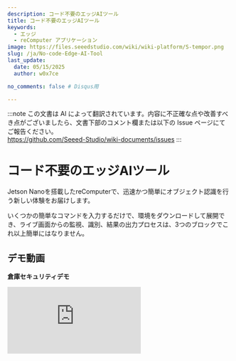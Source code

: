 ```yaml
---
description: コード不要のエッジAIツール
title: コード不要のエッジAIツール
keywords:
  - エッジ
  - reComputer アプリケーション
image: https://files.seeedstudio.com/wiki/wiki-platform/S-tempor.png
slug: /ja/No-code-Edge-AI-Tool
last_update:
  date: 05/15/2025
  author: w0x7ce

no_comments: false # Disqus用

---
```

:::note
この文書は AI によって翻訳されています。内容に不正確な点や改善すべき点がございましたら、文書下部のコメント欄または以下の Issue ページにてご報告ください。  
https://github.com/Seeed-Studio/wiki-documents/issues
:::

# コード不要のエッジAIツール

Jetson Nanoを搭載したreComputerで、迅速かつ簡単にオブジェクト認識を行う新しい体験をお届けします。

いくつかの簡単なコマンドを入力するだけで、環境をダウンロードして展開でき、ライブ画面からの監視、識別、結果の出力プロセスは、3つのブロックでこれ以上簡単にはなりません。

## デモ動画

**倉庫セキュリティデモ**

<iframe width={560} height={315} src="https://www.youtube.com/embed/QI_3g5kkh0I" title="YouTube動画プレーヤー" frameBorder={0} allow="accelerometer; autoplay; clipboard-write; encrypted-media; gyroscope; picture-in-picture" allowFullScreen />

**農場警備デモ**

<iframe width={560} height={315} src="https://www.youtube.com/embed/Jt66IG4E6uM" title="YouTube動画プレーヤー" frameBorder={0} allow="accelerometer; autoplay; clipboard-write; encrypted-media; gyroscope; picture-in-picture" allowFullScreen />

## 事前準備

この例では、新しいNVIDIA Jetson システムの下で必要なものをダウンロードしてインストールする方法を説明し、その後エッジAIツールを開いてライブカメラでオブジェクト検出を行います。以下は手順の概要です。

<div align="center"><img width={700} src="https://files.seeedstudio.com/wiki/node-red/step.png" /></div>

1. ダウンロードと展開
2. ブロックの配置
3. 結果の表示

### ハードウェア要件

開始する前に、以下のハードウェアを準備してください。

<table>
  <thead>
    <tr>
      <th>ハードウェア画像</th>
      <th>ハードウェア名</th>
    </tr>
  </thead>
  <tbody>
    <tr>
      <td><img src="https://files.seeedstudio.com/wiki/node-red/reComputer-Jetson-Nano.jpg" width={210} /></td>
      <td><a href="https://www.seeedstudio.com/Jetson-10-1-A0-p-5336.html">Jetson Nanoモジュール搭載reComputer J1010</a><br />または<br /><a href="https://www.seeedstudio.com/Jetson-10-1-H0-p-5335.html">Jetson Nanoモジュール搭載reComputer J1020</a></td>
    </tr>
    <tr>
      <td><img src="https://files.seeedstudio.com/wiki/node-red/3.png" width={210} /></td>
      <td>Logitech C270 HDウェブカメラ<br />または<br /><a href="https://developer.nvidia.com/embedded/jetson-partner-supported-cameras?t1_camera-interface=USB&t1_max-resolution=4K&t1_supported-jetson-products=Nano" target="_blank" rel="noopener noreferrer">Jetson対応の他のV4L2 USBカメラ</a></td>
    </tr>
  </tbody>
</table>

!!!注意
    この例はJetson Nanoを搭載したreComputerでのみ動作します。Jetson Xavier NXを搭載したreComputerは現時点ではサポートされていませんが、将来的にはサポートされる予定です。

### ソフトウェア要件

開始する前に、デバイスが[JetPack 4.6.1](https://developer.nvidia.com/embedded/jetpack-sdk-461)でフラッシュされていることを確認してください。Jetson NanoのeMMCをJetPack 4.6.1で再フラッシュしたい場合は、[こちら](https://docs.nvidia.com/sdk-manager/install-with-sdkm-jetson/index.html)を参照してください。

インストールされているJetPackのバージョンを確認するには、ターミナルで以下を入力してください：

```sh
cat /etc/nv_tegra_release
```

出力は以下のようになります。

<div align="center"><img width={1000} src="https://files.seeedstudio.com/wiki/node-red/check-jp-version.png" /></div>

**注意:** R32.7.1はJetPack 4.6.1に対応しています。

## はじめに

ハードウェアとソフトウェアが上記のように準備できたら、Edge AI Tool の操作を始めましょう。この例では、必要に応じてディスプレイ、マウス、またはキーボードを接続してください。また、NVIDIA Jetson を SSH または VNC を使用してリモートで操作することも可能です。

### ステップ 1. ダウンロードとデプロイ

NVIDIA Jetson 上でコマンドラインウィンドウを開き、以下のコマンドを入力して必要なファイルを Jetson にダウンロードします。

```sh
git clone https://github.com/Seeed-Studio/node-red-contrib-ml.git
```

ダウンロードが完了したら、以下のコマンドを実行して必要な Docker を起動します。

```sh
cd node-red-contrib-ml
sudo ./docker-ubuntu.sh
```

インストールと起動プロセス全体には約 7 ～ 9 分かかります。

### ステップ 2. ブロックの配置

インストールが完了したら、NVIDIA Jetson システムに付属の Google Chrome ブラウザを使用して、以下の URL を入力し、操作インターフェースにアクセスします。

```
127.0.0.1:1880
```

または、IP アドレスとポート番号（1880）をアドレスバーに入力して、操作ページにアクセスすることもできます。

<div align="center"><img width={800} src="https://files.seeedstudio.com/wiki/node-red/6.png" /></div>

以下の図は、Edge AI Tool の操作分布を示しています。

<div align="center"><img width={800} src="https://files.seeedstudio.com/wiki/node-red/8.png" /></div>

- **ブロックエリア:** このエリアには、ユーザーが操作できるさまざまなブロックが配置されています。

- **プログラミングエリア:** このエリアはユーザーのプログラミングエリアです。ユーザーはブロックエリアからブロックをドラッグ＆ドロップしてプログラムを完成させることができます。

- **設定エリア:** 右端には設定エリアがあります。このエリアでは、プログラミングエリアのフローを確認したり、必要な設定やブロックの操作を行うことができます。

ブロックエリアには **seeed recomputer** というセクションがあり、ここでは以下の 3 つのブロックの使用に焦点を当てます。

<div align="center"><img width={400} src="https://files.seeedstudio.com/wiki/node-red/7.png" /></div>

- **video input:** このブロックはカメラ入力からビデオストリームを取得するために使用されます。このブロックを設定して、ウェブカメラやローカルの V4L2 USB カメラなどを選択できます。

- **detection:** このブロックは認識するモデルを選択するために使用されます。入力されたビデオストリームは、選択したモデルを使用して認識されます。このバージョンでは、現在 **COCO データセット** のみが使用可能です。

- **video view:** このブロックは、処理されたビデオストリームを画面に出力するために使用されます。

次に、ブロックの構成を見てみましょう。例として **video input** ブロックを取り上げます。

<div align="center"><img width={300} src="https://files.seeedstudio.com/wiki/node-red/12.png" /></div>

このブロックの左側には青い四角いエリアがあります。このエリアが非表示の場合、ビデオストリーミング入力がオフになっていることを意味します。

<div align="center"><img width={300} src="https://files.seeedstudio.com/wiki/node-red/11.png" /></div>

このエリアが表示されている場合、ビデオストリーミング入力がオンになっていることを意味します。

<div align="center"><img width={300} src="https://files.seeedstudio.com/wiki/node-red/13.png" /></div>

同様に、video view ブロックの右側にもこのような四角いブロックがあります。非表示にするとビデオストリーム出力の表示がオフになり、表示されている場合はオンになります。

<div align="center"><img width={300} src="https://files.seeedstudio.com/wiki/node-red/14.png" /></div>

ブロックの右上に青い点がある場合、それはブロックが編集されたが、まだデプロイされていないことを示しています。ちなみに、プロジェクト全体を実行するには、ブロックをプログラミングしてデプロイする必要があります。

<div align="center"><img width={300} src="https://files.seeedstudio.com/wiki/node-red/15.png" /></div>

ブロックの右側にある灰色の四角は、ブロックを接続するための場所です。ここを左クリックして次のブロックの左側の接続部分までドラッグすると、2 つのブロックを接続してプログラムフローを形成できます。

<div align="center"><img width={400} src="https://files.seeedstudio.com/wiki/node-red/16.png" /></div>

プログラムフローは **左から右** の順序で実行されることに注意してください。また、左側の接続部分は右側の接続部分にのみ接続できます。

ブロックの左側に接続部分がない場合、それはプログラムフローの開始ノードとして使用されるべきです。ブロックの右側に接続部分がない場合、それはプログラムフロー全体の終了ノードとして使用されるべきです。

**object detection** のように 2 つの接続部分を持つブロックは、複数の異なる内容をブロックに出力できることを意味します。この場合、ビデオストリームとログの両方を出力することが可能です。

<div align="center"><img width={400} src="https://files.seeedstudio.com/wiki/node-red/17.png" /></div>

ブロックの使用は非常に簡単で迅速です。左クリックを長押しして使用したいブロックをドラッグし、メイン画面のプログラミングエリアに移動させるだけです。

<div align="center"><img width={800} src="https://files.seeedstudio.com/wiki/node-red/9.png" /></div>

上記のブロックの説明に基づいて、以下のような簡単なブロック手順を設計することができます。

<div align="center"><img width={800} src="https://files.seeedstudio.com/wiki/node-red/18.png" /></div>

上記のプログラムは、カメラから入力されたビデオストリームを取得し、モデル検出を使用してオブジェクトを認識した結果を入力するものです。

### ステップ 3. 結果の表示

ブロックを配置した後、使用する前にブロックの簡単な設定を行う必要があります。特定のブロックを設定したい場合は、そのブロックをダブルクリックすると、右側に対応する設定ボックスが表示されます。

まず **video input** ブロックを設定してみましょう。

<div align="center"><img width={800} src="https://files.seeedstudio.com/wiki/node-red/19.png" /></div>

- **Device type:** ここでは使用しているカメラの種類を設定できます。現在、ウェブカメラとローカルカメラの 2 種類がサポートされています。

- **ビデオ:** ここでカメラを選択してください。ここにカメラが表示されない場合は、カメラがサポートされているか、正常に接続されているかを再確認してください。

- **URL:** ウェブカメラを選択した場合、ビデオフィールドはURLに変わります。ここではウェブカメラの入力ソースを入力してください。

<div align="center"><img width={800} src="https://files.seeedstudio.com/wiki/node-red/20.png" /></div>

- **解像度:** ここでカメラの解像度を選択してください。間違った解像度を選択すると、実行時エラーが発生する可能性があります。

**物体検出**ブロックの設定は以下の通りです。

<div align="center"><img width={800} src="https://files.seeedstudio.com/wiki/node-red/21.png" /></div>

- **モデル名:** ここで物体認識用のモデル名を選択します。現在はCOCOデータセットのみがサポートされています。

!!!注意
    COCOは、大規模な物体検出、セグメンテーション、およびキャプション生成のためのデータセットです。COCOには以下の特徴があります：
    - オブジェクトセグメンテーション
    - コンテキスト内認識
    - スーパー画素セグメンテーション
    - 33万枚の画像（20万枚以上がラベル付き）
    - 150万の物体インスタンス
    - 80の物体カテゴリ
    - 91の背景カテゴリ
    - 各画像に5つのキャプション
    - キーポイント付きの25万人

    <div align=center><img width = 700 src="https://files.seeedstudio.com/wiki/node-red/22.png"/></div>

設定が完了したら、インターフェース右上の**デプロイ**ボタンをクリックしてください。プログラムストリームが実行を開始します。

<div align="center"><img width={400} src="https://files.seeedstudio.com/wiki/node-red/23.png" /></div>

すべてが正常であれば、ビデオストリームで識別された物体がボックスで囲まれ、信頼値が表示されます。

<div align="center"><img width={800} src="https://files.seeedstudio.com/wiki/node-red/24.png" /></div>

## 詳細な操作

前章では、Edge AI Toolプログラムの最も簡単な形を体験しました。このセクションでは、Edge AI Toolのさらなる拡張について説明します。

<iframe width={560} height={315} src="https://www.youtube.com/embed/QI_3g5kkh0I" title="YouTube video player" frameBorder={0} allow="accelerometer; autoplay; clipboard-write; encrypted-media; gyroscope; picture-in-picture" allowFullScreen />

### ブロックのダウンロード

ブロックセクションにあるブロックに加えて、より複雑なプロジェクトを完成させるために必要なブロックをダウンロードすることができます。

右側のセットアップエリアにある「その他のオプション」ボタンをクリックし、**パレットの管理**を選択します。

<div align="center"><img width={400} src="https://files.seeedstudio.com/wiki/node-red/25.png" /></div>

ポップアップページで、インストール済みのブロックを確認し、**インストール**を選択してさらにブロックをダウンロードできます。ここでは、メールボックスブロックを例にします。

<div align="center"><img width={800} src="https://files.seeedstudio.com/wiki/node-red/27.png" /></div>

インストール後、新しくインストールされたブロックはブロックセクションの下部に表示されます。

<div align="center"><img width={800} src="https://files.seeedstudio.com/wiki/node-red/30.png" /></div>

### 他のプロジェクトのインポート

興味深いプロジェクトを他の人と共有したい場合や、他の人のプロジェクトを自分で使用したい場合は、以下の方法を参照してください。

右側のセットアップエリアにある「その他のオプション」ボタンをクリックし、**インポート**を選択します。

<div align="center"><img width={400} src="https://files.seeedstudio.com/wiki/node-red/33.png" /></div>

次に、共有または取得したコードをポップアップウィンドウに貼り付けます。

<div align="center"><img width={800} src="https://files.seeedstudio.com/wiki/node-red/34.png" /></div>

この例では、カメラを使用して環境に誰かが入ったかどうかをリアルタイムで検出し、人が検出された場合にメール通知を送信する能力に焦点を当てた素晴らしいプロジェクトを共有します。

```json
[
    {
        "id": "7963f97f362cdfc6",
        "type": "tab",
        "label": "warning email",
        "disabled": false,
        "info": "",
        "env": []
    },
    {
        "id": "41a8f267df4eb722",
        "type": "video input",
        "z": "7963f97f362cdfc6",
        "name": "",
        "deviceType": "rtsp",
        "rtsp": "",
        "local": "video0",
        "resolution": "2560",
        "frequency": "60",
        "senderr": true,
        "active": false,
        "x": 160,
        "y": 140,
        "wires": [
            [
                "c5fef75b0ab418c6"
            ]
        ]
    },
    {
        "id": "c5fef75b0ab418c6",
        "type": "detection",
        "z": "7963f97f362cdfc6",
        "name": "",
        "modelName": "coco_dataset",
        "showResult": true,
        "senderr": true,
        "x": 380,
        "y": 200,
        "wires": [
            [
                "40523cc8b61cfcc9"
            ],
            [
                "689c67f6610be9e2"
            ]
        ]
    },
    {
        "id": "40523cc8b61cfcc9",
        "type": "video view",
        "z": "7963f97f362cdfc6",
        "name": "",
        "width": 640,
        "data": "payload",
        "dataType": "msg",
        "thumbnail": false,
        "active": false,
        "pass": false,
        "outputs": 0,
        "x": 650,
        "y": 140,
        "wires": []
    },
    {
        "id": "689c67f6610be9e2",
        "type": "switch",
        "z": "7963f97f362cdfc6",
        "name": "person intrusion detected",
        "property": "payload.labels",
        "propertyType": "msg",
        "rules": [
            {
                "t": "eq",
                "v": "person",
                "vt": "str"
            }
        ],
        "checkall": "true",
        "repair": false,
        "outputs": 1,
        "x": 410,
        "y": 540,
        "wires": [
            [
                "40f6ca0fbb322dd5"
            ]
        ]
    },
    {
        "id": "40f6ca0fbb322dd5",
        "type": "e-mail",
        "z": "7963f97f362cdfc6",
        "server": "",
        "port": "465",
        "secure": true,
        "tls": true,
        "name": "",
        "dname": "warning email",
        "credentials": {
            "userid": "",
            "password": ""
        },
        "x": 720,
        "y": 620,
        "wires": []
    },
    {
        "id": "80a51065a9ee835e",
        "type": "ui_spacer",
        "z": "7963f97f362cdfc6",
        "name": "spacer",
        "group": "529bf2dedebe9911",
        "order": 2,
        "width": 12,
        "height": 1
    },
    {
        "id": "529bf2dedebe9911",
        "type": "ui_group",
        "name": "Default",
        "tab": "ad4ccf9922566f44",
        "order": 1,
        "disp": true,
        "width": 20,
        "collapse": false,
        "className": ""
    },
    {
        "id": "ad4ccf9922566f44",
        "type": "ui_tab",
        "name": "Home",
        "icon": "dashboard",
        "disabled": false,
        "hidden": false
    }
]
```

コードは直接使用可能ではないことに注意してください。`"rtsp": ""`にはウェブカメラの入力ソースを入力し、`"server": ""`にはメールサーバーアドレスを入力してください。また、`"credentials": { "userid": "", "password": "" }`にはユーザー名とパスワードを入力してください。

すべての設定が完了すると、このプログラムは動作し、アクティビティを検出した際にメールを送信します。

<div align="center"><img width={800} src="https://files.seeedstudio.com/wiki/node-red/36.png" /></div>

このプロジェクトでは、**switch**ブロックと**email**ブロックという2つの新しいブロックが使用されています。

**switch**ブロックは、設定した判定情報に基づいてプログラムの流れを制御する部分です。例えば、このプログラムでは、switchブロックを**person intrusion detected**（人物侵入検出）と名付け、プロパティ**payload.labels**を設定しています。**payload.labels**は、前のブロックである**object detection**のキー値です。このプロパティの値が**person**に等しい場合、switchの後に接続されたブロックが実行されます。

<div align="center"><img width={800} src="https://files.seeedstudio.com/wiki/node-red/31.png" /></div>

**email**ブロックの設定は比較的簡単で、メールアドレスとサーバーアドレスを入力するだけです。これらは、使用しているメールボックスがサポートするプロトコルに応じて設定してください。

<div align="center"><img width={800} src="https://files.seeedstudio.com/wiki/node-red/32.png" /></div>

もちろん、コードを直接コピーして必要な変更を加えれば、ブロックに対して追加の変更を行う必要はありません。また、グラフィカルインターフェースを使用する方が便利であれば、ブロック設定内でこれらの要素を構成することも可能です。

## トラブルシューティング

### Dockerが正常に起動しない、またはブロック内にSeeed ReComputerが表示されない場合はどうすればよいですか？

以下のコマンドを使用してDockerを停止し、再起動してください。

```sh
cd node-red-contrib-ml/
sudo docker-compose --file docker-compose.yaml down
sudo docker-compose --file docker-compose.yaml up
```

### 結果が観察できない、またはデバッグでエラーが発生する場合はどうすればよいですか？

以下のコマンドを使用してDockerのインストールが正しいか確認してください。図に示されている3つのDockerが表示されるはずです。いずれかが欠けている場合は、**Getting Started**の最初のステップに戻り、Dockerを再インストールしてください。

```sh
sudo docker image ls
```

<div align="center"><img width={800} src="https://files.seeedstudio.com/wiki/node-red/37.png" /></div>

インストールが画像と一致している場合、以下のコマンドを使用して起動したDockerの実行状態を確認してください。

```sh
sudo docker ps
```

<div align="center"><img width={800} src="https://files.seeedstudio.com/wiki/node-red/38.png" /></div>

上記の画像のようにDockerが起動していない場合は、Dockerを再起動するか、デバイスのモデルとシステムバージョンが要件を満たしているか確認してください。

## 技術サポートと製品ディスカッション

弊社製品をお選びいただきありがとうございます！お客様が弊社製品をスムーズにご利用いただけるよう、さまざまなサポートを提供しております。異なる好みやニーズに対応するため、いくつかのコミュニケーションチャネルをご用意しています。

<div class="button_tech_support_container">
<a href="https://forum.seeedstudio.com/" class="button_forum"></a> 
<a href="https://www.seeedstudio.com/contacts" class="button_email"></a>
</div>

<div class="button_tech_support_container">
<a href="https://discord.gg/eWkprNDMU7" class="button_discord"></a> 
<a href="https://github.com/Seeed-Studio/wiki-documents/discussions/69" class="button_discussion"></a>
</div>
